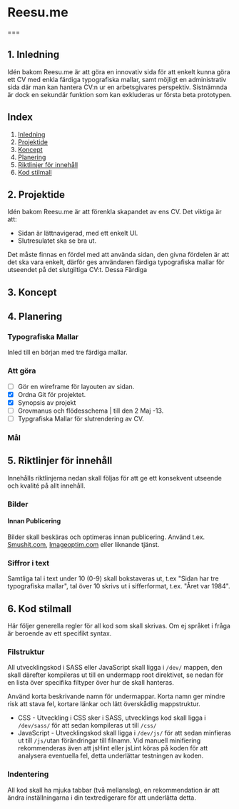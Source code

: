 # Reesu.me
===

## 1. Inledning
Idén bakom Reesu.me är att göra en innovativ sida för att enkelt kunna göra ett CV med enkla färdiga typografiska mallar, samt möjligt en administrativ sida där man kan hantera CV:n ur en arbetsgivares perspektiv. Sistnämnda är dock en sekundär  funktion som kan exkluderas ur första beta prototypen.

## Index
1. [Inledning](#1-inledning)
2. [Projektide](#2-projektide)
3. [Koncept](#3-koncept)
4. [Planering](#4-planering)
5. [Riktlinjer för innehåll](#5-riktlinjer-for-innehall)
6. [Kod stilmall](#6-kod-stilmall)

## 2. Projektide
Idén bakom Reesu.me är att förenkla skapandet av ens CV. Det viktiga är att:
- Sidan är lättnavigerad, med ett enkelt UI.
- Slutresulatet ska se bra ut. 

Det måste finnas en fördel med att använda sidan, den givna fördelen är att det ska vara enkelt, därför ges användaren färdiga typografiska mallar för utseendet på det slutgiltiga CV:t. Dessa Färdiga

## 3. Koncept

## 4. Planering

### Typografiska Mallar
Inled till en början med tre färdiga mallar.

### Att göra
- [ ] Gör en wireframe för layouten av sidan.
- [X] Ordna Git för projektet.
- [X] Synopsis av projekt
- [ ] Grovmanus och flödesschema | till den 2 Maj -13.
- [ ] Typgrafiska Mallar för slutrendering av CV.

### Mål

## 5. Riktlinjer för innehåll
Innehålls riktlinjerna nedan skall följas för att ge ett konsekvent utseende och kvalité på allt innehåll.

### Bilder

#### Innan Publicering
Bilder skall beskäras och optimeras innan publicering. Använd t.ex. [Smushit.com](http://www.smushit.com/), [Imageoptim.com](http://imageoptim.com/) eller liknande tjänst.

### Siffror i text
Samtliga tal i text under 10 (0-9) skall bokstaveras ut, t.ex "Sidan har tre typografiska mallar", tal över 10 skrivs ut i sifferformat, t.ex. "Året var 1984".

## 6. Kod stilmall
Här följer generella regler för all kod som skall skrivas. Om ej språket i fråga är beroende av ett specifikt syntax.

### Filstruktur
All utvecklingskod i SASS eller JavaScript skall ligga i ```/dev/``` mappen, den skall därefter kompileras ut till en undermapp root direktivet, se nedan för en lista över specifika filtyper över hur de skall hanteras.

Använd korta beskrivande namn för undermappar. Korta namn ger mindre risk att stava fel, kortare länkar och lätt överskådlig mappstruktur.
-  CSS - Utveckling i CSS sker i SASS, utvecklings kod skall ligga i ```/dev/sass/``` för att sedan kompileras ut till ```/css/```
-  JavaScript - Utvecklingskod skall ligga i ```/dev/js/``` för att sedan minfieras ut till ```/js/```utan förändringar till filnamn. Vid manuell minifiering rekommenderas även att jsHint eller jsLint köras på koden för att analysera eventuella fel, detta underlättar testningen av koden.

### Indentering
All kod skall ha mjuka tabbar (två mellanslag), en rekommendation är att ändra inställningarna i din textredigerare för att underlätta detta. 


